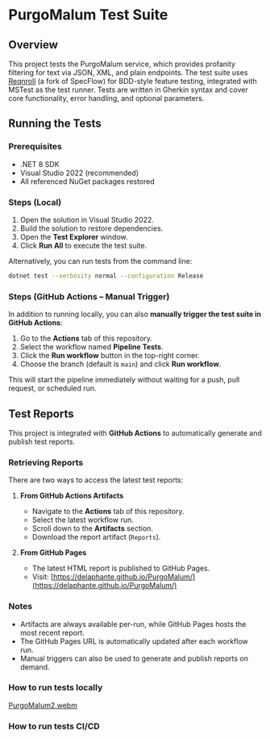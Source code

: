 # PurgoMalum Test Suite

## Overview

This project tests the PurgoMalum service, which provides profanity filtering for text via JSON, XML, and plain endpoints. The test suite uses [Reqnroll](https://reqnroll.net/) (a fork of SpecFlow) for BDD-style feature testing, integrated with MSTest as the test runner. Tests are written in Gherkin syntax and cover core functionality, error handling, and optional parameters.

## Running the Tests

### Prerequisites

* .NET 8 SDK
* Visual Studio 2022 (recommended)
* All referenced NuGet packages restored

### Steps (Local)

1. Open the solution in Visual Studio 2022.
2. Build the solution to restore dependencies.
3. Open the **Test Explorer** window.
4. Click **Run All** to execute the test suite.

Alternatively, you can run tests from the command line:

```bash
dotnet test --verbosity normal --configuration Release
```

### Steps (GitHub Actions – Manual Trigger)

In addition to running locally, you can also **manually trigger the test suite in GitHub Actions**:

1. Go to the **Actions** tab of this repository.
2. Select the workflow named **Pipeline Tests**.
3. Click the **Run workflow** button in the top-right corner.
4. Choose the branch (default is `main`) and click **Run workflow**.

This will start the pipeline immediately without waiting for a push, pull request, or scheduled run.

## Test Reports

This project is integrated with **GitHub Actions** to automatically generate and publish test reports.

### Retrieving Reports

There are two ways to access the latest test reports:

1. **From GitHub Actions Artifacts**

   * Navigate to the **Actions** tab of this repository.
   * Select the latest workflow run.
   * Scroll down to the **Artifacts** section.
   * Download the report artifact (`Reports`).

2. **From GitHub Pages**

   * The latest HTML report is published to GitHub Pages.
   * Visit:
     [https://delaphante.github.io/PurgoMalum/](https://delaphante.github.io/PurgoMalum/)

### Notes

* Artifacts are always available per-run, while GitHub Pages hosts the most recent report.
* The GitHub Pages URL is automatically updated after each workflow run.
* Manual triggers can also be used to generate and publish reports on demand.

### How to run tests locally

[PurgoMalum2.webm](https://github.com/user-attachments/assets/2206c505-d0ba-4e01-8eae-559ae4d51344)


### How to run tests CI/CD


